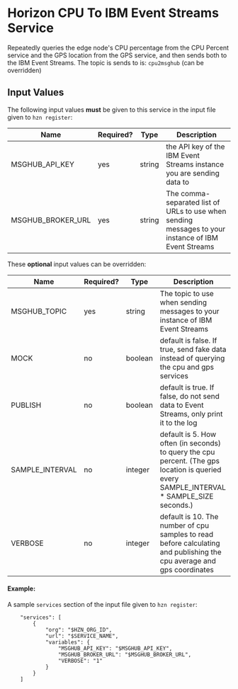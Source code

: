 # Horizon CPU To IBM Event Streams Service

Repeatedly queries the edge node's CPU percentage from the CPU Percent service and the GPS location from the GPS service, and then sends both to the IBM Event Streams. The topic is sends to is: `cpu2msghub` (can be overridden)

## Input Values

The following input values **must** be given to this service in the input file given to `hzn register`:


| Name | Required? | Type | Description |
| ---- | --------- | ---- | ---------------- |
| MSGHUB_API_KEY | yes | string | the API key of the IBM Event Streams instance you are sending data to |
| MSGHUB_BROKER_URL | yes | string | The comma-separated list of URLs to use when sending messages to your instance of IBM Event Streams |


These **optional** input values can be overridden:


| Name | Required? | Type | Description |
| ---- | --------- | ---- | ---------------- |
| MSGHUB_TOPIC | yes | string | The topic to use when sending messages to your instance of IBM Event Streams |
| MOCK | no | boolean | default is false. If true, send fake data instead of querying the cpu and gps services |
| PUBLISH | no | boolean | default is true. If false, do not send data to Event Streams, only print it to the log |
| SAMPLE_INTERVAL | no | integer | default is 5. How often (in seconds) to query the cpu percent. (The gps location is queried every SAMPLE_INTERVAL * SAMPLE_SIZE seconds.)  |
| VERBOSE | no | integer | default is 10. The number of cpu samples to read before calculating and publishing the cpu average and gps coordinates |


#### Example:
A sample `services` section of the input file given to `hzn register`:
```
    "services": [
        {
            "org": "$HZN_ORG_ID",
            "url": "$SERVICE_NAME",
            "variables": {
                "MSGHUB_API_KEY": "$MSGHUB_API_KEY",
                "MSGHUB_BROKER_URL": "$MSGHUB_BROKER_URL",
                "VERBOSE": "1"
            }
        }
    ]
```
